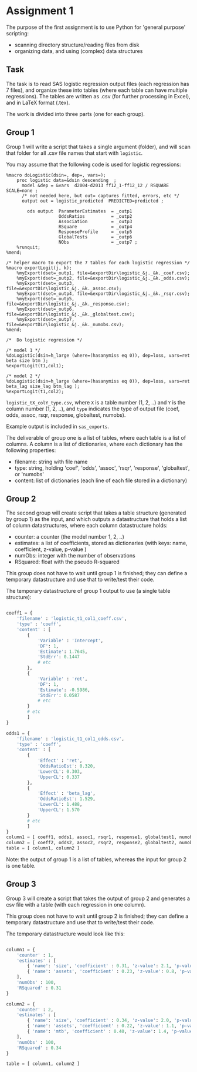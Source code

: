 # Assignment 1

The purpose of the first assignment is to use Python for 'general purpose' scripting:

- scanning directory structure/reading files from disk
- organizing data, and using (complex) data structures

## Task

The task is to read SAS logistic regression output files (each regression has 7 files), and organize these into tables (where each table can have multiple regressions). The tables are written as .csv (for further processing in Excel), and in LaTeX format (.tex).

The work is divided into three parts (one for each group).

## Group 1

Group 1 will write a script that takes a single argument (folder), and will scan that folder for all .csv file names that start with `logistic`.

You may assume that the following code is used for logistic regressions:


```SAS
%macro doLogistic(dsin=, dep=, vars=);
	proc logistic data=&dsin descending  ;
	  model &dep = &vars  d2004-d2013 ff12_1-ff12_12 / RSQUARE SCALE=none ;
	  /* not needed here, but out= captures fitted, errors, etc */
	  output out = logistic_predicted  PREDICTED=predicted ;

	  	ods output	ParameterEstimates  = _outp1
					OddsRatios 			= _outp2
					Association 		= _outp3
					RSquare  			= _outp4
					ResponseProfile 	= _outp5
					GlobalTests   		= _outp6			
					NObs 				= _outp7 ;
	%runquit;
%mend;

/* helper macro to export the 7 tables for each logistic regression */
%macro exportLogit(j, k);
	%myExport(dset=_outp1, file=&exportDir\logistic_&j._&k._coef.csv);
	%myExport(dset=_outp2, file=&exportDir\logistic_&j._&k._odds.csv);
	%myExport(dset=_outp3, file=&exportDir\logistic_&j._&k._assoc.csv);
	%myExport(dset=_outp4, file=&exportDir\logistic_&j._&k._rsqr.csv);
	%myExport(dset=_outp5, file=&exportDir\logistic_&j._&k._response.csv);
	%myExport(dset=_outp6, file=&exportDir\logistic_&j._&k._globaltest.csv);
	%myExport(dset=_outp7, file=&exportDir\logistic_&j._&k._numobs.csv);
%mend;

/*	Do logistic regression */

/* model 1 */
%doLogistic(dsin=h_large (where=(hasanymiss eq 0)), dep=loss, vars=ret beta size btm );
%exportLogit(t1,col1);

/* model 2 */
%doLogistic(dsin=h_large (where=(hasanymiss eq 0)), dep=loss, vars=ret beta_lag size_lag btm_lag );
%exportLogit(t1,col2);
```

`logistic_tX_colY_type.csv`, where `X` is a table number (1, 2, ..) and `Y` is the column number (1, 2, ..), and `type` indicates the type of output file (coef, odds, assoc, rsqr, response, globaltest, numobs). 

Example output is included in `sas_exports`.

The deliverable of group one is a list of tables, where each table is a list of columns. A column is a list of dictionaries, where each dictionary has the following properties:

- filename: string with file name
- type: string, holding 'coef', 'odds', 'assoc', 'rsqr', 'response', 'globaltest', or 'numobs'
- content: list of dictionaries (each line of each file stored in a dictionary)

## Group 2

The second group will create script that takes a table structure (generated by group 1) as the input, and which outputs a datastructure that holds a list of column datastructures, where each column datastructure holds:

- counter: a counter (the model number 1, 2, ..)
- estimates: a list of coefficients, stored as dictionaries (with keys: name, coefficient, z-value, p-value )
- numObs: integer with the number of observations 
- RSquared: float with the pseudo R-squared

This group does not have to wait until group 1 is finished; they can define a temporary datastructure and use that to write/test their code.

The temporary datastructure of group 1 output to use (a single table structure):

```python

coeff1 = {
	'filename' : 'logistic_t1_col1_coeff.csv',
	'type' : 'coeff',
	'content' : [ 
		{
			'Variable' : 'Intercept',
			'DF': 1,
			'Estimate': 1.7645,
			'StdErr': 0.1447 
			# etc
		}, 
		{
			'Variable' : 'ret',
			'DF': 1,
			'Estimate': -0.5986,
			'StdErr': 0.0587 
			# etc
		}
		# etc
		]
}

odds1 = {
	'filename' : 'logistic_t1_col1_odds.csv',
	'type' : 'coeff',
	'content' : [ 
		{
			'Effect' : 'ret',
			'OddsRatioEst': 0.320,
			'LowerCL': 0.303,
			'UpperCL': 0.337 
		}, 
		{
			'Effect' : 'beta_lag',
			'OddsRatioEst': 1.529,
			'LowerCL': 1.488,
			'UpperCL': 1.570
		}
		# etc
		]	
}
column1 = [ coeff1, odds1, assoc1, rsqr1, response1, globaltest1, numobs1 ]
column2 = [ coeff2, odds2, assoc2, rsqr2, response2, globaltest2, numobs2 ]
table = [ column1, column2 ]
```

Note: the output of group 1 is a list of tables, whereas the input for group 2 is one table.

## Group 3

Group 3 will create a script that takes  the output of group 2 and generates a csv file with a table (with each regression in one column).

This group does not have to wait until group 2 is finished; they can define a temporary datastructure and use that to write/test their code.

The temporary datastructure would look like this:

```python

column1 = {
	'counter' : 1,	
	'estimates' : [
		{ 'name': 'size', 'coefficient' : 0.31, 'z-value': 2.1, 'p-value' : 0.030},
		{ 'name': 'assets', 'coefficient' : 0.23, 'z-value': 0.8, 'p-value' : 0.421}
	],
	'numObs' : 100,
	'RSquared' : 0.31
}

column2 = {
	'counter' : 2,	
	'estimates' : [
		{ 'name': 'size', 'coefficient' : 0.34, 'z-value': 2.0, 'p-value' : 0.040},
		{ 'name': 'assets', 'coefficient' : 0.22, 'z-value': 1.1, 'p-value' : 0.340},
		{ 'name': 'mtb', 'coefficient' : 0.40, 'z-value': 1.4, 'p-value' : 0.121}
	],
	'numObs' : 100,
	'RSquared' : 0.34
}

table = [ column1, column2 ]
```